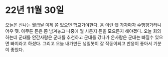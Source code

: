 # 22년 11월 30일
오늘은 신나는 월급날 이제 쫌 있으면 학교가야한다. 음 이런 쒯 가자마자 수행평가라니
어우 쮓. 아무튼 돈은 쫌 남겨놓고 나중에 뭘 사든지 돈을 모으든지 해야겠다. 오늘 회의 하는데
군대를 안간사람은 군대를 추천하고 군대를 갔다가 온사람은 군대는 빠질수 있으면 빠지라고 하셨다.
그리고 오늘 내가만든 생일봇이 잘 작동이되고 반응이 좋아서 기분이 좋았다.